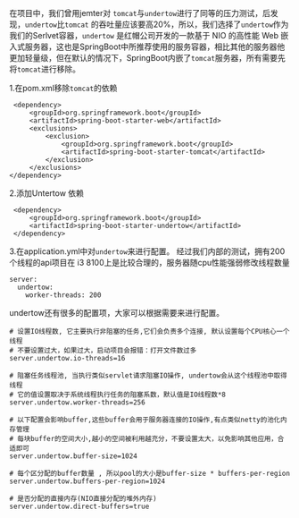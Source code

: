 在项目中，我们曾用jemter对 `tomcat`与`undertow`进行了同等的压力测试，后发现，`undertow`比`tomcat` 的吞吐量应该要高20%，所以，我们选择了`undertow`作为我们的Serlvet容器，`undertow` 是红帽公司开发的一款基于 NIO 的高性能 Web 嵌入式服务器，这也是SpringBoot中所推荐使用的服务容器，相比其他的服务器他更加轻量级，但在默认的情况下，SpringBoot内嵌了`tomcat`服务器，所有需要先将`tomcat`进行移除。

1.在pom.xml移除`tomcat`的依赖

```
 <dependency>
     <groupId>org.springframework.boot</groupId>
     <artifactId>spring-boot-starter-web</artifactId>
     <exclusions>
         <exclusion>
             <groupId>org.springframework.boot</groupId>
             <artifactId>spring-boot-starter-tomcat</artifactId>
         </exclusion>
     </exclusions>
</dependency>   
```

2.添加Untertow 依赖

```
 <dependency>
     <groupId>org.springframework.boot</groupId>
     <artifactId>spring-boot-starter-undertow</artifactId>
 </dependency>
```

3.在application.yml中对`undertow`来进行配置。
经过我们内部的测试，拥有200个线程的api项目在 i3 8100上是比较合理的，服务器随cpu性能强弱修改线程数量

```
server:
  undertow:
    worker-threads: 200
```

undertow还有很多的配置项，大家可以根据需要来进行配置。

```
# 设置IO线程数, 它主要执行非阻塞的任务,它们会负责多个连接, 默认设置每个CPU核心一个线程
# 不要设置过大，如果过大，启动项目会报错：打开文件数过多
server.undertow.io-threads=16

# 阻塞任务线程池, 当执行类似servlet请求阻塞IO操作, undertow会从这个线程池中取得线程
# 它的值设置取决于系统线程执行任务的阻塞系数，默认值是IO线程数*8
server.undertow.worker-threads=256

# 以下配置会影响buffer,这些buffer会用于服务器连接的IO操作,有点类似netty的池化内存管理
# 每块buffer的空间大小,越小的空间被利用越充分，不要设置太大，以免影响其他应用，合适即可
server.undertow.buffer-size=1024

# 每个区分配的buffer数量 , 所以pool的大小是buffer-size * buffers-per-region
server.undertow.buffers-per-region=1024

# 是否分配的直接内存(NIO直接分配的堆外内存)
server.undertow.direct-buffers=true
```

